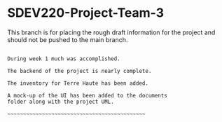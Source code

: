 # SDEV220-Project-Team-3
This branch is for placing the rough
draft information for the project and should
not be pushed to the main branch. 

~~~~~~~~~~~~~~~~~~~~~~~~~~~~~~~~~~~~~~~~~~~~~

During week 1 much was accomplished.

The backend of the project is nearly complete.

The inventory for Terre Haute has been added.

A mock-up of the UI has been added to the documents
folder along with the project UML.

~~~~~~~~~~~~~~~~~~~~~~~~~~~~~~~~~~~~~~~~~~~~
